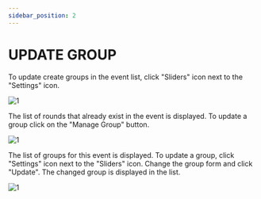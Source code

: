 ```yaml
---
sidebar_position: 2
---
```


# UPDATE GROUP

To update create groups in the event list, click "Sliders" icon next to the "Settings" icon.

![1](/imagens/novogrupo.png)

The list of rounds that already exist in the event is displayed. To update a group click on the "Manage Group" button.

![1](/imagens/criandogrupo.png)

The list of groups for this event is displayed. To update a group, click "Settings" icon next to the "Sliders" icon. Change the group form and click "Update". The changed group is displayed in the list.

![1](/imagens/atualizargrupo.png)
